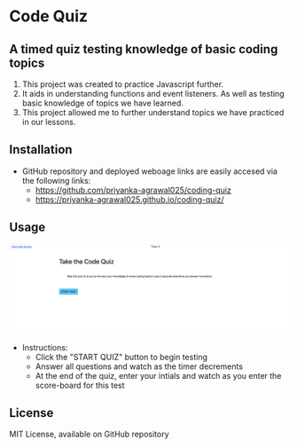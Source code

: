 # Code Quiz
## A timed quiz testing knowledge of basic coding topics

1. This project was created to practice Javascript further.
2. It aids in understanding functions and event listeners. As well as testing basic knowledge of topics we have learned. 
3. This project allowed me to further understand topics we have practiced in our lessons. 

## Installation

+ GitHub repository and deployed weboage links are easily accesed via the following links:
    + https://github.com/priyanka-agrawal025/coding-quiz
    + https://priyanka-agrawal025.github.io/coding-quiz/

## Usage

![Webpage](assets/images/deployed-webpage-quiz.png)

+ Instructions:
    + Click the "START QUIZ" button to begin testing
    + Answer all questions and watch as the timer decrements
    + At the end of the quiz, enter your intials and watch as you enter the score-board for this test

## License

MIT License, available on GitHub repository
